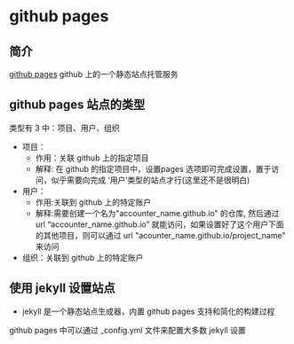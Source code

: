 # github pages
## 简介
[github pages][github pages] github 上的一个静态站点托管服务
## github pages 站点的类型
类型有 3 中：项目、用户、组织
* 项目：
    * 作用：关联 github 上的指定项目
    * 解释: 在 github 的指定项目中，设置pages 选项即可完成设置，置于访问，似乎需要向完成 ‘用户’类型的站点才行(这里还不是很明白)
* 用户：
    * 作用:关联到 github 上的特定账户
    * 解释:需要创建一个名为"accounter_name.github.io" 的仓库, 然后通过 url “accounter_name.github.io” 就能访问，如果设置好了这个用户下面的其他项目，则可以通过 url "acounter_name.github.io/project_name" 来访问
* 组织：关联到 github 上的特定账户
## 使用 jekyll 设置站点
* jekyll 是一个静态站点生成器，内置 github pages 支持和简化的构建过程

github pages 中可以通过 _config.yml 文件来配置大多数 jekyll 设置

[github pages]: https://docs.github.com/zh/pages
